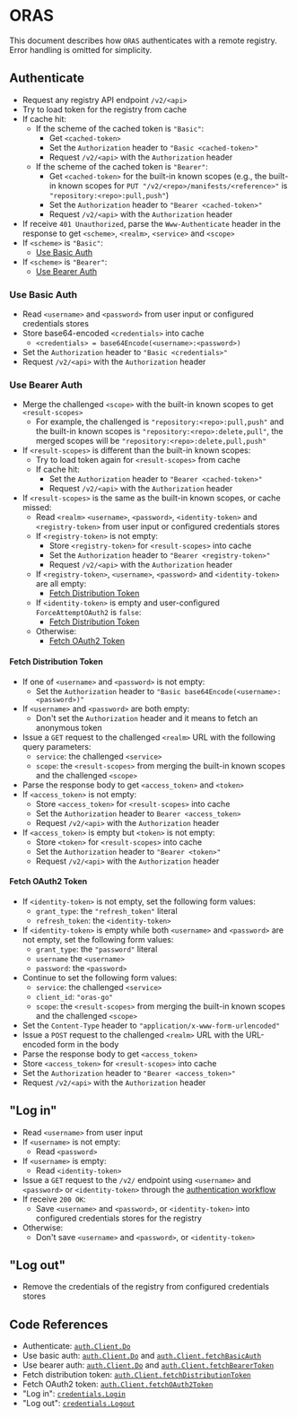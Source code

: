 # ORAS

This document describes how `ORAS` authenticates with a remote registry. Error handling is omitted for simplicity.

## Authenticate

- Request any registry API endpoint `/v2/<api>`
- Try to load token for the registry from cache
- If cache hit:
  - If the scheme of the cached token is `"Basic"`:
    - Get `<cached-token>`
    - Set the `Authorization` header to `"Basic <cached-token>"`
    - Request `/v2/<api>` with the `Authorization` header
  - If the scheme of the cached token is `"Bearer"`:
    - Get `<cached-token>` for the built-in known scopes (e.g., the built-in known scopes for `PUT "/v2/<repo>/manifests/<reference>"` is `"repository:<repo>:pull,push"`)
    - Set the `Authorization` header to `"Bearer <cached-token>"`
    - Request `/v2/<api>` with the `Authorization` header
- If receive `401 Unauthorized`, parse the `Www-Authenticate` header in the response to get `<scheme>`, `<realm>`, `<service>` and `<scope>`
- If `<scheme>` is `"Basic"`:
  - [Use Basic Auth](#use-basic-auth)
- If `<scheme>` is `"Bearer"`:
  - [Use Bearer Auth](#use-bearer-auth)

### Use Basic Auth

- Read `<username>` and `<password>` from user input or configured credentials stores
- Store base64-encoded `<credentials>` into cache
  - `<credentials> = base64Encode(<username>:<password>)`
- Set the `Authorization` header to `"Basic <credentials>"`
- Request `/v2/<api>` with the `Authorization` header

### Use Bearer Auth

- Merge the challenged `<scope>` with the built-in known scopes to get `<result-scopes>`
  - For example, the challenged is `"repository:<repo>:pull,push"` and the built-in known scopes is `"repository:<repo>:delete,pull"`, the merged scopes will be `"repository:<repo>:delete,pull,push"`
- If `<result-scopes>` is different than the built-in known scopes:
  - Try to load token again for `<result-scopes>` from cache
  - If cache hit:
    - Set the `Authorization` header to `"Bearer <cached-token>"`
    - Request `/v2/<api>` with the `Authorization` header
- If `<result-scopes>` is the same as the built-in known scopes, or cache missed:
  - Read `<realm>` `<username>`, `<password>`, `<identity-token>` and `<registry-token>` from user input or configured credentials stores
  - If `<registry-token>` is not empty:
    - Store `<registry-token>` for `<result-scopes>` into cache
    - Set the `Authorization` header to `"Bearer <registry-token>"`
    - Request `/v2/<api>` with the `Authorization` header
  - If `<registry-token>`, `<username>`, `<password>` and `<identity-token>` are all empty:
    - [Fetch Distribution Token](#fetch-distribution-token)
  - If `<identity-token>` is empty and user-configured `ForceAttemptOAuth2` is `false`:
    - [Fetch Distribution Token](#fetch-distribution-token)
  - Otherwise:
    - [Fetch OAuth2 Token](#fetch-oauth2-token)

#### Fetch Distribution Token

- If one of `<username>` and `<password>` is not empty:
  - Set the `Authorization` header to `"Basic base64Encode(<username>:<password>)"`
- If `<username>` and `<password>` are both empty:
  - Don't set the `Authorization` header and it means to fetch an anonymous token
- Issue a `GET` request to the challenged `<realm>` URL with the following query parameters:
  - `service`: the challenged `<service>`
  - `scope`: the `<result-scopes>` from merging the built-in known scopes and the challenged `<scope>`
- Parse the response body to get `<access_token>` and `<token>`
- If `<access_token>` is not empty:
  - Store `<access_token>` for `<result-scopes>` into cache
  - Set the `Authorization` header to `Bearer <access_token>`
  - Request `/v2/<api>` with the `Authorization` header
- If `<access_token>` is empty but `<token>` is not empty:
  - Store `<token>` for `<result-scopes>` into cache
  - Set the `Authorization` header to `"Bearer <token>"`
  - Request `/v2/<api>` with the `Authorization` header

#### Fetch OAuth2 Token

- If `<identity-token>` is not empty, set the following form values:
  - `grant_type`: the `"refresh_token"` literal
  - `refresh_token`: the `<identity-token>`
- If `<identity-token>` is empty while both `<username>` and `<password>` are not empty, set the following form values:
  - `grant_type`: the `"password"` literal
  - `username` the `<username>`
  - `password`: the `<password>`
- Continue to set the following form values:
  - `service`: the challenged `<service>`
  - `client_id`: `"oras-go"`
  - `scope`: the `<result-scopes>` from merging the built-in known scopes and the challenged `<scope>`
- Set the `Content-Type` header to `"application/x-www-form-urlencoded"`
- Issue a `POST` request to the challenged `<realm>` URL with the URL-encoded form in the body
- Parse the response body to get `<access_token>`
- Store `<access_token>` for `<result-scopes>` into cache  
- Set the `Authorization` header to `"Bearer <access_token>"`
- Request `/v2/<api>` with the `Authorization` header

## "Log in"

- Read `<username>` from user input
- If `<username>` is not empty:
  - Read `<password>`
- If `<username>` is empty:
  - Read `<identity-token>`
- Issue a `GET` request to the `/v2/` endpoint using `<username>` and `<password>` or `<identity-token>` through the [authentication workflow](#authenticate)
- If receive `200 OK`:
  - Save `<username>` and `<password>`, or `<identity-token>` into configured credentials stores for the registry
- Otherwise:
  - Don't save `<username>` and `<password>`, or `<identity-token>`

## "Log out"

- Remove the credentials of the registry from configured credentials stores

## Code References

- Authenticate: [`auth.Client.Do`](https://github.com/oras-project/oras-go/blob/v2.3.1/registry/remote/auth/client.go#L156-L266)
- Use basic auth: [`auth.Client.Do`](https://github.com/oras-project/oras-go/blob/v2.3.1/registry/remote/auth/client.go#L204-L215) and [`auth.Client.fetchBasicAuth`](https://github.com/oras-project/oras-go/blob/v2.3.1/registry/remote/auth/client.go#L269C1-L283)
- Use bearer auth: [`auth.Client.Do`](https://github.com/oras-project/oras-go/blob/v2.3.1/registry/remote/auth/client.go#L216-L258) and [`auth.Client.fetchBearerToken`](https://github.com/oras-project/oras-go/blob/v2.3.1/registry/remote/auth/client.go#L285C1-L298)
- Fetch distribution token: [`auth.Client.fetchDistributionToken`](https://github.com/oras-project/oras-go/blob/v2.3.1/registry/remote/auth/client.go#L300-L350)
- Fetch OAuth2 token: [`auth.Client.fetchOAuth2Token`](https://github.com/oras-project/oras-go/blob/v2.3.1/registry/remote/auth/client.go#L352-L403)
- "Log in": [`credentials.Login`](https://github.com/oras-project/oras-go/blob/062ed0e058f87a9661dfb5db41e8e72f74dfffe2/registry/remote/credentials/registry.go#L31-L60)
- "Log out": [`credentials.Logout`](https://github.com/oras-project/oras-go/blob/062ed0e058f87a9661dfb5db41e8e72f74dfffe2/registry/remote/credentials/registry.go#L62-L69)
